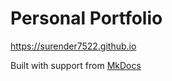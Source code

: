 # Personal Portfolio 

> 

https://surender7522.github.io

Built with support from [MkDocs](https://mkdocs.org)
